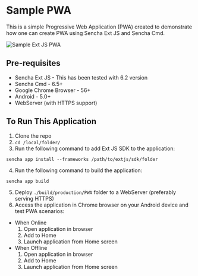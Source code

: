 # Sample PWA
This is a simple Progressive Web Application (PWA) created to demonstrate how one can create PWA using Sencha Ext JS and Sencha Cmd. 

![Sample Ext JS PWA](https://github.com/ajit-kumar-azad/sample-pwa/blob/master/assets/sencha_pwa_recording.gif "Sample Ext JS PWA")

## Pre-requisites
 * Sencha Ext JS - This has been tested with 6.2 version
 * Sencha Cmd - 6.5+
 * Google Chrome Browser - 56+
 * Android - 5.0+
 * WebServer (with HTTPS support)

## To Run This Application
1. Clone the repo
2. `cd /local/folder/`
3. Run the following command to add Ext JS SDK to the application:
 ```
 sencha app install --frameworks /path/to/extjs/sdk/folder
 ```
4. Run the following command to build the application:
 ```
 sencha app build
 ```
 5. Deploy `./build/production/PWA` folder to a WebServer (preferably serving HTTPS)
 6. Access the application in Chrome browser on your Android device and test PWA scenarios:
   * When Online
     1. Open application in browser
     2. Add to Home
     3. Launch application from Home screen
   * When Offline
     1. Open application in browser
     2. Add to Home
     3. Launch application from Home screen
